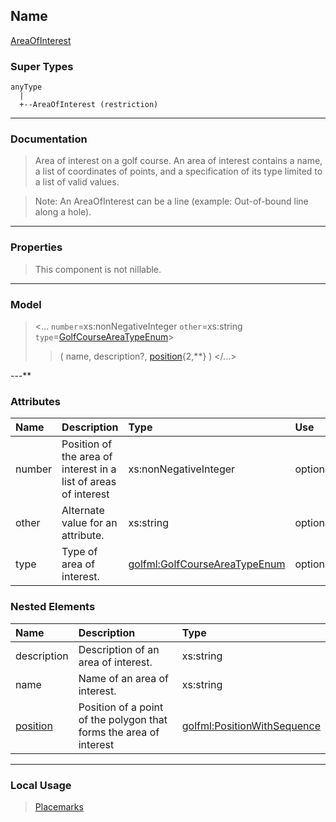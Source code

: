 ## Name ##

[AreaOfInterest](CAreaOfInterest.md)
### Super Types ###
```
anyType
  |
  +--AreaOfInterest (restriction)
```


---


### Documentation ###


> Area of interest on a golf course.
> An area of interest contains a name, a list of coordinates of points, and a specification of its type
> limited to a list of valid values.

> Note: An AreaOfInterest can be a line (example: Out-of-bound line along a hole).


---



### Properties ###

> This component is not nillable.

---


### Model ###

> <...  `number`=xs:nonNegativeInteger  `other`=xs:string  `type`=[GolfCourseAreaTypeEnum](SGolfCourseAreaTypeEnum.md)>
> > ( name, description?, [position](CPositionWithSequence.md){2,**}   )
> > </...>

---**

### Attributes ###

| **Name** | **Description** | **Type** | **Use** | **Default** | **Fixed** | **Form** |
|:---------|:----------------|:---------|:--------|:------------|:----------|:---------|
| number   |  Position of the area of interest in a list of areas of interest | xs:nonNegativeInteger | optional |             |           | unqualified |
| other    |  				Alternate value for an attribute.			 | xs:string | optional |             |           | unqualified |
| type     |  				Type of area of interest.			 | [golfml:GolfCourseAreaTypeEnum](SGolfCourseAreaTypeEnum.md) | optional |             |           | unqualified |

### Nested Elements ###

| **Name** | **Description** | **Type** |
|:---------|:----------------|:---------|
| description |  					Description of an area of interest.				 | xs:string |
| name     |  					Name of an area of interest.				 | xs:string |
| [position](CPositionWithSequence.md) |  Position of a point of the polygon that forms the area of interest | [golfml:PositionWithSequence](CPositionWithSequence.md) |


---


### Local Usage ###

> [Placemarks](CPlacemarks.md)